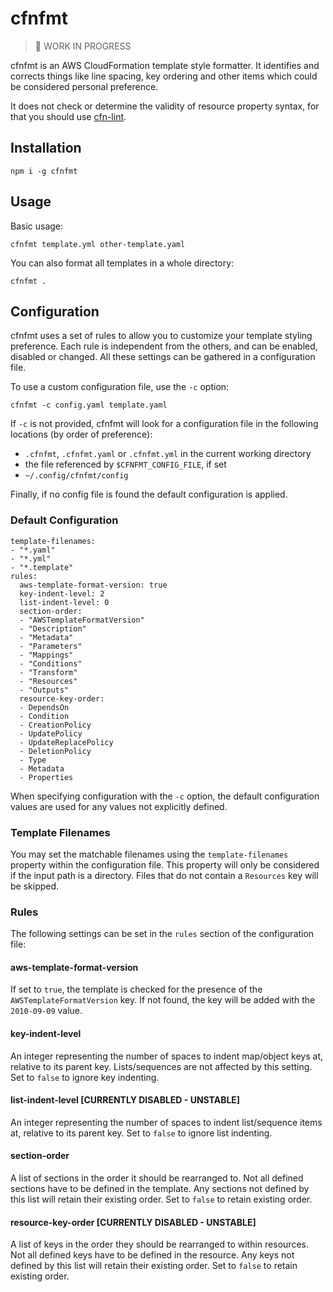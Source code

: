 # cfnfmt

> :construction: WORK IN PROGRESS

cfnfmt is an AWS CloudFormation template style formatter. It identifies and corrects things like line spacing, key ordering and other items which could be considered personal preference.

It does not check or determine the validity of resource property syntax, for that you should use [cfn-lint](https://github.com/aws-cloudformation/cfn-python-lint).

## Installation

```
npm i -g cfnfmt
```

## Usage

Basic usage:

```
cfnfmt template.yml other-template.yaml
```

You can also format all templates in a whole directory:

```
cfnfmt .
```

## Configuration

cfnfmt uses a set of rules to allow you to customize your template styling preference. Each rule is independent from the others, and can be enabled, disabled or changed. All these settings can be gathered in a configuration file.

To use a custom configuration file, use the `-c` option:

```
cfnfmt -c config.yaml template.yaml
```

If `-c` is not provided, cfnfmt will look for a configuration file in the following locations (by order of preference):

* `.cfnfmt`, `.cfnfmt.yaml` or `.cfnfmt.yml` in the current working directory
* the file referenced by `$CFNFMT_CONFIG_FILE`, if set
* `~/.config/cfnfmt/config`

Finally, if no config file is found the default configuration is applied.

### Default Configuration

```
template-filenames:
- "*.yaml"
- "*.yml"
- "*.template"
rules:
  aws-template-format-version: true
  key-indent-level: 2
  list-indent-level: 0
  section-order:
  - "AWSTemplateFormatVersion"
  - "Description"
  - "Metadata"
  - "Parameters"
  - "Mappings"
  - "Conditions"
  - "Transform"
  - "Resources"
  - "Outputs"
  resource-key-order:
  - DependsOn
  - Condition
  - CreationPolicy
  - UpdatePolicy
  - UpdateReplacePolicy
  - DeletionPolicy
  - Type
  - Metadata
  - Properties
```

When specifying configuration with the `-c` option, the default configuration values are used for any values not explicitly defined.

### Template Filenames

You may set the matchable filenames using the `template-filenames` property within the configuration file. This property will only be considered if the input path is a directory. Files that do not contain a `Resources` key will be skipped.

### Rules

The following settings can be set in the `rules` section of the configuration file:

#### aws-template-format-version

If set to `true`, the template is checked for the presence of the `AWSTemplateFormatVersion` key. If not found, the key will be added with the `2010-09-09` value.

#### key-indent-level

An integer representing the number of spaces to indent map/object keys at, relative to its parent key. Lists/sequences are not affected by this setting. Set to `false` to ignore key indenting.

#### list-indent-level [CURRENTLY DISABLED - UNSTABLE]

An integer representing the number of spaces to indent list/sequence items at, relative to its parent key. Set to `false` to ignore list indenting.

#### section-order

A list of sections in the order it should be rearranged to. Not all defined sections have to be defined in the template. Any sections not defined by this list will retain their existing order. Set to `false` to retain existing order.

#### resource-key-order [CURRENTLY DISABLED - UNSTABLE]

A list of keys in the order they should be rearranged to within resources. Not all defined keys have to be defined in the resource. Any keys not defined by this list will retain their existing order. Set to `false` to retain existing order.
